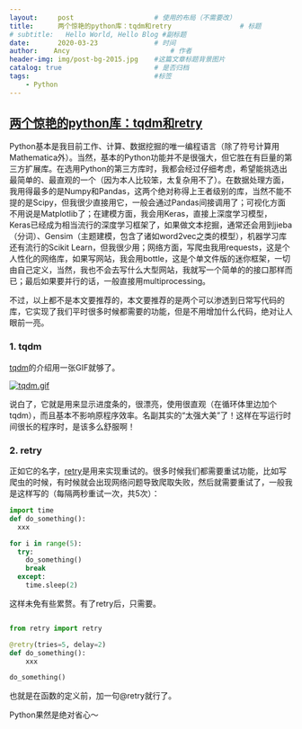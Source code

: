 ```yaml
---
layout:     post   				    # 使用的布局（不需要改）
title:      两个惊艳的python库：tqdm和retry 				# 标题 
# subtitle:   Hello World, Hello Blog #副标题
date:       2020-03-23 				# 时间
author:    Ancy 						# 作者
header-img: img/post-bg-2015.jpg 	#这篇文章标题背景图片
catalog: true 						# 是否归档
tags:								#标签
    - Python
---
```

## [两个惊艳的python库：tqdm和retry](https://www.cnblogs.com/mdumpling/p/8016741.html)

Python基本是我目前工作、计算、数据挖掘的唯一编程语言（除了符号计算用Mathematica外）。当然，基本的Python功能并不是很强大，但它胜在有巨量的第三方扩展库。在选用Python的第三方库时，我都会经过仔细考虑，希望能挑选出最简单的、最直观的一个（因为本人比较笨，太复杂用不了）。在数据处理方面，我用得最多的是Numpy和Pandas，这两个绝对称得上王者级别的库，当然不能不提的是Scipy，但我很少直接用它，一般会通过Pandas间接调用了；可视化方面不用说是Matplotlib了；在建模方面，我会用Keras，直接上深度学习模型，Keras已经成为相当流行的深度学习框架了，如果做文本挖掘，通常还会用到jieba（分词）、Gensim（主题建模，包含了诸如word2vec之类的模型），机器学习库还有流行的Scikit Learn，但我很少用；网络方面，写爬虫我用requests，这是个人性化的网络库，如果写网站，我会用bottle，这是个单文件版的迷你框架，一切由自己定义，当然，我也不会去写什么大型网站，我就写一个简单的的接口那样而已；最后如果要并行的话，一般直接用multiprocessing。

不过，以上都不是本文要推荐的，本文要推荐的是两个可以渗透到日常写代码的库，它实现了我们平时很多时候都需要的功能，但是不用增加什么代码，绝对让人眼前一亮。

### 1. tqdm

[tqdm](https://github.com/tqdm/tqdm)的介绍用一张GIF就够了。

[![tqdm.gif](http://kexue.fm/usr/uploads/2016/08/3822567266.gif)](http://kexue.fm/usr/uploads/2016/08/3822567266.gif "点击查看原图")

说白了，它就是用来显示进度条的，很漂亮，使用很直观（在循环体里边加个tqdm），而且基本不影响原程序效率。名副其实的“太强大美”了！这样在写运行时间很长的程序时，是该多么舒服啊！

### 2. retry

正如它的名字，[retry](https://github.com/invl/retry)是用来实现重试的。很多时候我们都需要重试功能，比如写爬虫的时候，有时候就会出现网络问题导致爬取失败，然后就需要重试了，一般我是这样写的（每隔两秒重试一次，共5次）：

```python
import time
def do_something():
  xxx

for i in range(5):
  try:
    do_something()
    break
  except:
    time.sleep(2)
```

这样未免有些累赘。有了retry后，只需要。

```python

from retry import retry

@retry(tries=5, delay=2)
def do_something():
    xxx

do_something()
```

也就是在函数的定义前，加一句@retry就行了。

Python果然是绝对省心～
